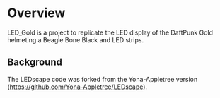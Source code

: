 Overview
========

LED_Gold is a project to replicate the LED display of the DaftPunk Gold helmeting
a Beagle Bone Black and LED strips.

Background
------
The LEDscape code was forked from the Yona-Appletree version (https://github.com/Yona-Appletree/LEDscape).
